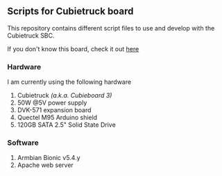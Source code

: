 ## Scripts for Cubietruck board

This repository contains different script files to use and develop with the Cubietruck SBC.

If you don't know this board, check it out [here][CT info]

### Hardware

I am currently using the following hardware

1. Cubietruck _(a.k.a. Cubieboard 3)_
2. 50W @5V power supply
3. DVK-571 expansion board
4. Quectel M95 Arduino shield
5. 120GB SATA 2.5" Solid State Drive

### Software

1. Armbian Bionic v5.4.y
2. Apache web server

[CT info]: http://docs.cubieboard.org/tutorials/cubietruck/start
